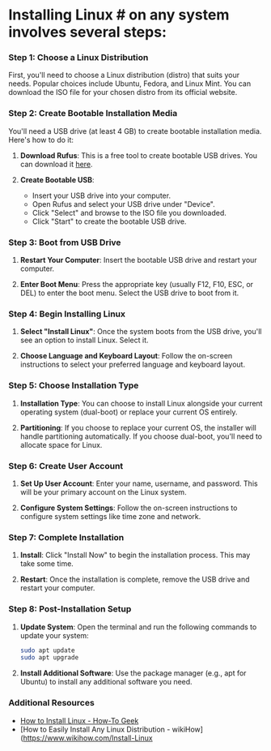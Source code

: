 # Installing Linux # on any system involves several steps:

### Step 1: Choose a Linux Distribution
First, you'll need to choose a Linux distribution (distro) that suits your needs. Popular choices include Ubuntu, Fedora, and Linux Mint. You can download the ISO file for your chosen distro from its official website.


### Step 2: Create Bootable Installation Media
You'll need a USB drive (at least 4 GB) to create bootable installation media. Here's how to do it:

1. **Download Rufus**: This is a free tool to create bootable USB drives. You can download it [here](https://rufus.ie/).

2. **Create Bootable USB**:
   - Insert your USB drive into your computer.
   - Open Rufus and select your USB drive under "Device".
   - Click "Select" and browse to the ISO file you downloaded.
   - Click "Start" to create the bootable USB drive.

### Step 3: Boot from USB Drive
1. **Restart Your Computer**: Insert the bootable USB drive and restart your computer.

2. **Enter Boot Menu**: Press the appropriate key (usually F12, F10, ESC, or DEL) to enter the boot menu. Select the USB drive to boot from it.

### Step 4: Begin Installing Linux
1. **Select "Install Linux"**: Once the system boots from the USB drive, you'll see an option to install Linux. Select it.

2. **Choose Language and Keyboard Layout**: Follow the on-screen instructions to select your preferred language and keyboard layout.

### Step 5: Choose Installation Type
1. **Installation Type**: You can choose to install Linux alongside your current operating system (dual-boot) or replace your current OS entirely.

2. **Partitioning**: If you choose to replace your current OS, the installer will handle partitioning automatically. If you choose dual-boot, you'll need to allocate space for Linux.

### Step 6: Create User Account
1. **Set Up User Account**: Enter your name, username, and password. This will be your primary account on the Linux system.

2. **Configure System Settings**: Follow the on-screen instructions to configure system settings like time zone and network.

### Step 7: Complete Installation
1. **Install**: Click "Install Now" to begin the installation process. This may take some time.

2. **Restart**: Once the installation is complete, remove the USB drive and restart your computer.

### Step 8: Post-Installation Setup
1. **Update System**: Open the terminal and run the following commands to update your system:
   ```bash
   sudo apt update
   sudo apt upgrade
   ```
2. **Install Additional Software**: Use the package manager (e.g., apt for Ubuntu) to install any additional software you need.

### Additional Resources
- [How to Install Linux - How-To Geek](https://www.howtogeek.com/693588/how-to-install-linux/)
- [How to Easily Install Any Linux Distribution - wikiHow](https://www.wikihow.com/Install-Linux
